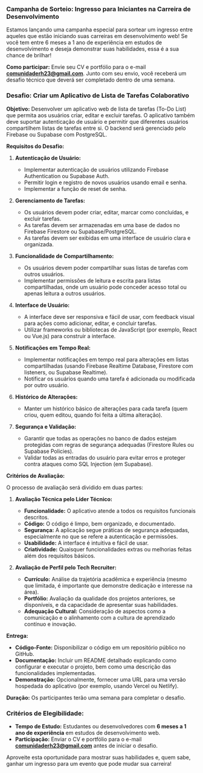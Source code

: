 ### **Campanha de Sorteio: Ingresso para Iniciantes na Carreira de Desenvolvimento**

Estamos lançando uma campanha especial para sortear um ingresso entre aqueles que estão iniciando suas carreiras em desenvolvimento web! Se você tem entre 6 meses a 1 ano de experiência em estudos de desenvolvimento e deseja demonstrar suas habilidades, essa é a sua chance de brilhar!

**Como participar:**
Envie seu CV e portfólio para o e-mail **comunidaderh23@gmail.com**. Junto com seu envio, você receberá um desafio técnico que deverá ser completado dentro de uma semana.

### **Desafio: Criar um Aplicativo de Lista de Tarefas Colaborativo**

**Objetivo:**
Desenvolver um aplicativo web de lista de tarefas (To-Do List) que permita aos usuários criar, editar e excluir tarefas. O aplicativo também deve suportar autenticação de usuário e permitir que diferentes usuários compartilhem listas de tarefas entre si. O backend será gerenciado pelo Firebase ou Supabase com PostgreSQL.

**Requisitos do Desafio:**

1. **Autenticação de Usuário:**
   - Implementar autenticação de usuários utilizando Firebase Authentication ou Supabase Auth.
   - Permitir login e registro de novos usuários usando email e senha.
   - Implementar a função de reset de senha.

2. **Gerenciamento de Tarefas:**
   - Os usuários devem poder criar, editar, marcar como concluídas, e excluir tarefas.
   - As tarefas devem ser armazenadas em uma base de dados no Firebase Firestore ou Supabase/PostgreSQL.
   - As tarefas devem ser exibidas em uma interface de usuário clara e organizada.

3. **Funcionalidade de Compartilhamento:**
   - Os usuários devem poder compartilhar suas listas de tarefas com outros usuários.
   - Implementar permissões de leitura e escrita para listas compartilhadas, onde um usuário pode conceder acesso total ou apenas leitura a outros usuários.

4. **Interface de Usuário:**
   - A interface deve ser responsiva e fácil de usar, com feedback visual para ações como adicionar, editar, e concluir tarefas.
   - Utilizar frameworks ou bibliotecas de JavaScript (por exemplo, React ou Vue.js) para construir a interface.

5. **Notificações em Tempo Real:**
   - Implementar notificações em tempo real para alterações em listas compartilhadas (usando Firebase Realtime Database, Firestore com listeners, ou Supabase Realtime).
   - Notificar os usuários quando uma tarefa é adicionada ou modificada por outro usuário.

6. **Histórico de Alterações:**
   - Manter um histórico básico de alterações para cada tarefa (quem criou, quem editou, quando foi feita a última alteração).

7. **Segurança e Validação:**
   - Garantir que todas as operações no banco de dados estejam protegidas com regras de segurança adequadas (Firestore Rules ou Supabase Policies).
   - Validar todas as entradas do usuário para evitar erros e proteger contra ataques como SQL Injection (em Supabase).

**Critérios de Avaliação:**

O processo de avaliação será dividido em duas partes:

1. **Avaliação Técnica pelo Líder Técnico:**
   - **Funcionalidade:** O aplicativo atende a todos os requisitos funcionais descritos.
   - **Código:** O código é limpo, bem organizado, e documentado.
   - **Segurança:** A aplicação segue práticas de segurança adequadas, especialmente no que se refere a autenticação e permissões.
   - **Usabilidade:** A interface é intuitiva e fácil de usar.
   - **Criatividade:** Quaisquer funcionalidades extras ou melhorias feitas além dos requisitos básicos.

2. **Avaliação de Perfil pelo Tech Recruiter:**
   - **Currículo:** Análise da trajetória acadêmica e experiência (mesmo que limitada, é importante que demonstre dedicação e interesse na área).
   - **Portfólio:** Avaliação da qualidade dos projetos anteriores, se disponíveis, e da capacidade de apresentar suas habilidades.
   - **Adequação Cultural:** Consideração de aspectos como a comunicação e o alinhamento com a cultura de aprendizado contínuo e inovação.

**Entrega:**
- **Código-Fonte:** Disponibilizar o código em um repositório público no GitHub.
- **Documentação:** Incluir um README detalhado explicando como configurar e executar o projeto, bem como uma descrição das funcionalidades implementadas.
- **Demonstração:** Opcionalmente, fornecer uma URL para uma versão hospedada do aplicativo (por exemplo, usando Vercel ou Netlify).

**Duração:**
Os participantes terão uma semana para completar o desafio.

### **Critérios de Elegibilidade:**
- **Tempo de Estudo:** Estudantes ou desenvolvedores com **6 meses a 1 ano de experiência** em estudos de desenvolvimento web.
- **Participação:** Enviar o CV e portfólio para o e-mail **comunidaderh23@gmail.com** antes de iniciar o desafio.

Aproveite esta oportunidade para mostrar suas habilidades e, quem sabe, ganhar um ingresso para um evento que pode mudar sua carreira!
